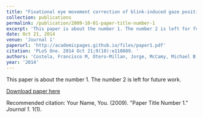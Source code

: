 ```yaml
---
title: "Fixational eye movement correction of blink-induced gaze position errors."
collection: publications
permalink: /publication/2009-10-01-paper-title-number-1
excerpt: 'This paper is about the number 1. The number 2 is left for future work.'
date: Oct 21, 2014
venue: 'Journal 1'
paperurl: 'http://academicpages.github.io/files/paper1.pdf'
citation: 'PLoS One. 2014 Oct 21;9(10):e110889. '
authors: 'Costela, Francisco M, Otero-Millan, Jorge, McCamy, Michael B, Macknik, Stephen L, Troncoso, Xoana G, Najafian Jazi, Ali, Crook, SM, Martinez-Conde, Susana'
year: '2014'
---
```

This paper is about the number 1. The number 2 is left for future work.

[Download paper here](http://academicpages.github.io/files/paper1.pdf)

Recommended citation: Your Name, You. (2009). "Paper Title Number 1." <i>Journal 1</i>. 1(1).
